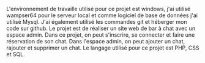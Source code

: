 L'environnement de travaille utilisé pour ce projet est windows, j'ai utilisé wampser64 pour le serveur local et comme logiciel de base de données j'ai utilisé Mysql. J'ai également utilisé les commandes git et héberger mon code sur github.
Le projet est de réaliser un site web de bar à chat avec un espace admin.
Dans ce projet, on peut s'inscrire, se connecter et faire une réservation de son chat.
Dans l'espace admin, on peut ajouter un chat, rajouter et supprimer un chat.
Le langage utilisé pour ce projet est PHP, CSS et SQL. 
